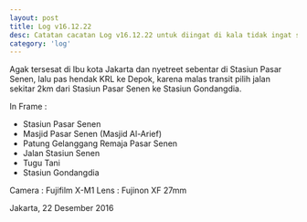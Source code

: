 ```yaml
---
layout: post
title: Log v16.12.22
desc: Catatan cacatan Log v16.12.22 untuk diingat di kala tidak ingat sekaligus sengaja tidak ingat agar kembali mengingat.
category: 'log'
---
```


Agak tersesat di Ibu kota Jakarta dan nyetreet sebentar di Stasiun Pasar Senen, lalu pas hendak KRL ke Depok, karena malas transit pilih jalan sekitar 2km dari Stasiun Pasar Senen ke Stasiun Gondangdia.

In Frame :
- Stasiun Pasar Senen
- Masjid Pasar Senen (Masjid Al-Arief)
- Patung Gelanggang Remaja Pasar Senen
- Jalan Stasiun Senen
- Tugu Tani
- Stasiun Gondangdia

Camera : Fujifilm X-M1
Lens : Fujinon XF 27mm

Jakarta, 22 Desember 2016
